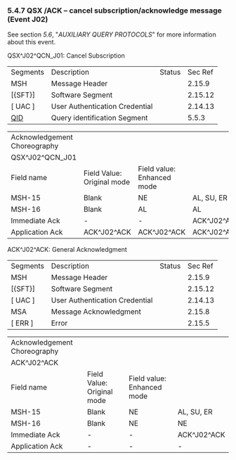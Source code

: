### 5.4.7 QSX /ACK – cancel subscription/acknowledge message (Event J02)

See section _5.6_, "_AUXILIARY QUERY PROTOCOLS_" for more information about this event.

QSX^J02^QCN_J01: Cancel Subscription

|     |     |     |     |
| --- | --- | --- | --- |
| Segments | Description | Status | Sec Ref |
| MSH | Message Header |  | 2.15.9 |
| [\{SFT}] | Software Segment |  | 2.15.12 |
| [ UAC ] | User Authentication Credential |  | 2.14.13 |
| [QID](#QID) | Query identification Segment |  | 5.5.3 |

|     |     |     |     |
| --- | --- | --- | --- |
| Acknowledgement Choreography |  |  |  |
| QSX^J02^QCN_J01 |  |  |  |
| Field name | Field Value: Original mode | Field value: Enhanced mode |  |
| MSH-15 | Blank | NE | AL, SU, ER |
| MSH-16 | Blank | AL | AL |
| Immediate Ack | - | - | ACK^J02^ACK |
| Application Ack | ACK^J02^ACK | ACK^J02^ACK | ACK^J02^ACK |

ACK^J02^ACK: General Acknowledgment

|     |     |     |     |
| --- | --- | --- | --- |
| Segments | Description | Status | Sec Ref |
| MSH | Message Header |  | 2.15.9 |
| [\{SFT}] | Software Segment |  | 2.15.12 |
| [ UAC ] | User Authentication Credential |  | 2.14.13 |
| MSA | Message Acknowledgment |  | 2.15.8 |
| [ ERR ] | Error |  | 2.15.5 |

|     |     |     |     |
| --- | --- | --- | --- |
| Acknowledgement Choreography |  |  |  |
| ACK^J02^ACK |  |  |  |
| Field name | Field Value: Original mode | Field value: Enhanced mode |  |
| MSH-15 | Blank | NE | AL, SU, ER |
| MSH-16 | Blank | NE | NE |
| Immediate Ack | - | - | ACK^J02^ACK |
| Application Ack | - | - | - |
